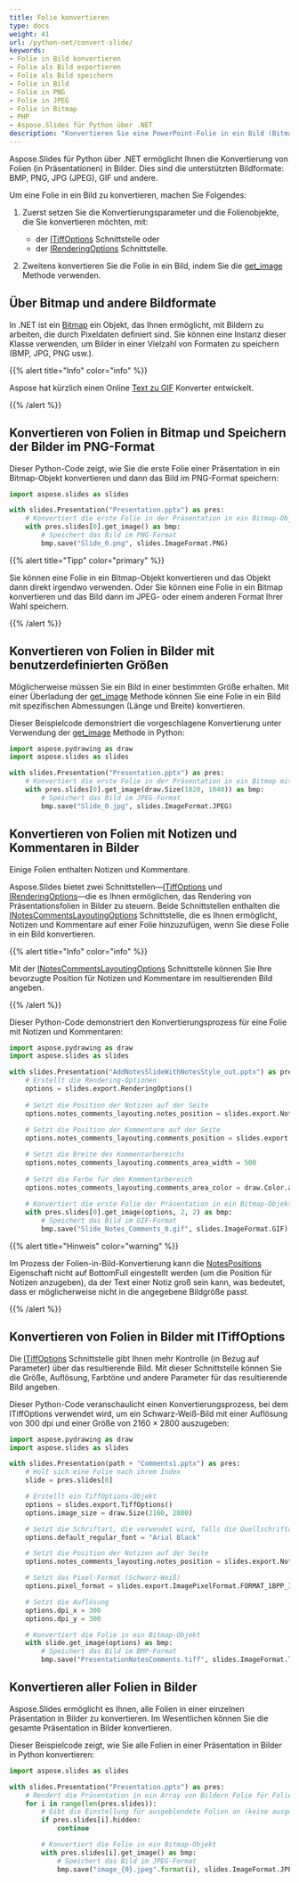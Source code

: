 ```yaml
---
title: Folie konvertieren
type: docs
weight: 41
url: /python-net/convert-slide/
keywords: 
- Folie in Bild konvertieren
- Folie als Bild exportieren
- Folie als Bild speichern
- Folie in Bild
- Folie in PNG
- Folie in JPEG
- Folie in Bitmap
- PHP
- Aspose.Slides für Python über .NET
description: "Konvertieren Sie eine PowerPoint-Folie in ein Bild (Bitmap, PNG oder JPG) in Python"
---
```


Aspose.Slides für Python über .NET ermöglicht Ihnen die Konvertierung von Folien (in Präsentationen) in Bilder. Dies sind die unterstützten Bildformate: BMP, PNG, JPG (JPEG), GIF und andere.

Um eine Folie in ein Bild zu konvertieren, machen Sie Folgendes:

1. Zuerst setzen Sie die Konvertierungsparameter und die Folienobjekte, die Sie konvertieren möchten, mit:
   * der [ITiffOptions](https://reference.aspose.com/slides/python-net/aspose.slides.export/itiffoptions/) Schnittstelle oder
   * der [IRenderingOptions](https://reference.aspose.com/slides/python-net/aspose.slides.export/irenderingoptions/) Schnittstelle.

2. Zweitens konvertieren Sie die Folie in ein Bild, indem Sie die [get_image](https://reference.aspose.com/slides/python-net/aspose.slides/islide/) Methode verwenden.

## **Über Bitmap und andere Bildformate**

In .NET ist ein [Bitmap](https://docs.microsoft.com/en-us/dotnet/api/system.drawing.bitmap?view=net-5.0) ein Objekt, das Ihnen ermöglicht, mit Bildern zu arbeiten, die durch Pixeldaten definiert sind. Sie können eine Instanz dieser Klasse verwenden, um Bilder in einer Vielzahl von Formaten zu speichern (BMP, JPG, PNG usw.).

{{% alert title="Info" color="info" %}}

Aspose hat kürzlich einen Online [Text zu GIF](https://products.aspose.app/slides/text-to-gif) Konverter entwickelt.

{{% /alert %}}

## **Konvertieren von Folien in Bitmap und Speichern der Bilder im PNG-Format**

Dieser Python-Code zeigt, wie Sie die erste Folie einer Präsentation in ein Bitmap-Objekt konvertieren und dann das Bild im PNG-Format speichern:

```py 
import aspose.slides as slides

with slides.Presentation("Presentation.pptx") as pres:
    # Konvertiert die erste Folie in der Präsentation in ein Bitmap-Objekt
    with pres.slides[0].get_image() as bmp:
        # Speichert das Bild im PNG-Format
        bmp.save("Slide_0.png", slides.ImageFormat.PNG)
```

{{% alert title="Tipp" color="primary" %}} 

Sie können eine Folie in ein Bitmap-Objekt konvertieren und das Objekt dann direkt irgendwo verwenden. Oder Sie können eine Folie in ein Bitmap konvertieren und das Bild dann im JPEG- oder einem anderen Format Ihrer Wahl speichern.

{{% /alert %}}  

## **Konvertieren von Folien in Bilder mit benutzerdefinierten Größen**

Möglicherweise müssen Sie ein Bild in einer bestimmten Größe erhalten. Mit einer Überladung der [get_image](https://reference.aspose.com/slides/python-net/aspose.slides/islide/) Methode können Sie eine Folie in ein Bild mit spezifischen Abmessungen (Länge und Breite) konvertieren.

Dieser Beispielcode demonstriert die vorgeschlagene Konvertierung unter Verwendung der [get_image](https://reference.aspose.com/slides/python-net/aspose.slides/islide/) Methode in Python:

```py
import aspose.pydrawing as draw
import aspose.slides as slides

with slides.Presentation("Presentation.pptx") as pres:
    # Konvertiert die erste Folie in der Präsentation in ein Bitmap mit der angegebenen Größe
    with pres.slides[0].get_image(draw.Size(1820, 1040)) as bmp:
        # Speichert das Bild im JPEG-Format
        bmp.save("Slide_0.jpg", slides.ImageFormat.JPEG)
```

## **Konvertieren von Folien mit Notizen und Kommentaren in Bilder**

Einige Folien enthalten Notizen und Kommentare.

Aspose.Slides bietet zwei Schnittstellen—[ITiffOptions](https://reference.aspose.com/slides/python-net/aspose.slides.export/itiffoptions/) und [IRenderingOptions](https://reference.aspose.com/slides/python-net/aspose.slides.export/irenderingoptions/)—die es Ihnen ermöglichen, das Rendering von Präsentationsfolien in Bilder zu steuern. Beide Schnittstellen enthalten die [INotesCommentsLayoutingOptions](https://reference.aspose.com/slides/python-net/aspose.slides.export/inotescommentslayoutingoptions/) Schnittstelle, die es Ihnen ermöglicht, Notizen und Kommentare auf einer Folie hinzuzufügen, wenn Sie diese Folie in ein Bild konvertieren.

{{% alert title="Info" color="info" %}} 

Mit der [INotesCommentsLayoutingOptions](https://reference.aspose.com/slides/python-net/aspose.slides.export/inotescommentslayoutingoptions/) Schnittstelle können Sie Ihre bevorzugte Position für Notizen und Kommentare im resultierenden Bild angeben.

{{% /alert %}} 

Dieser Python-Code demonstriert den Konvertierungsprozess für eine Folie mit Notizen und Kommentaren:

```py 
import aspose.pydrawing as draw
import aspose.slides as slides

with slides.Presentation("AddNotesSlideWithNotesStyle_out.pptx") as pres:
    # Erstellt die Rendering-Optionen
    options = slides.export.RenderingOptions()
                
    # Setzt die Position der Notizen auf der Seite
    options.notes_comments_layouting.notes_position = slides.export.NotesPositions.BOTTOM_TRUNCATED
                
    # Setzt die Position der Kommentare auf der Seite 
    options.notes_comments_layouting.comments_position = slides.export.CommentsPositions.RIGHT

    # Setzt die Breite des Kommentarbereichs
    options.notes_comments_layouting.comments_area_width = 500
                
    # Setzt die Farbe für den Kommentarbereich
    options.notes_comments_layouting.comments_area_color = draw.Color.antique_white
                
    # Konvertiert die erste Folie der Präsentation in ein Bitmap-Objekt
    with pres.slides[0].get_image(options, 2, 2) as bmp:
        # Speichert das Bild im GIF-Format
        bmp.save("Slide_Notes_Comments_0.gif", slides.ImageFormat.GIF)
```

{{% alert title="Hinweis" color="warning" %}} 

Im Prozess der Folien-in-Bild-Konvertierung kann die [NotesPositions](https://reference.aspose.com/slides/python-net/aspose.slides.export/inotescommentslayoutingoptions/) Eigenschaft nicht auf BottomFull eingestellt werden (um die Position für Notizen anzugeben), da der Text einer Notiz groß sein kann, was bedeutet, dass er möglicherweise nicht in die angegebene Bildgröße passt.

{{% /alert %}} 

## **Konvertieren von Folien in Bilder mit ITiffOptions**

Die [ITiffOptions](https://reference.aspose.com/slides/python-net/aspose.slides.export/itiffoptions/) Schnittstelle gibt Ihnen mehr Kontrolle (in Bezug auf Parameter) über das resultierende Bild. Mit dieser Schnittstelle können Sie die Größe, Auflösung, Farbtöne und andere Parameter für das resultierende Bild angeben.

Dieser Python-Code veranschaulicht einen Konvertierungsprozess, bei dem ITiffOptions verwendet wird, um ein Schwarz-Weiß-Bild mit einer Auflösung von 300 dpi und einer Größe von 2160 × 2800 auszugeben:

```py 
import aspose.pydrawing as draw
import aspose.slides as slides

with slides.Presentation(path + "Comments1.pptx") as pres:
    # Holt sich eine Folie nach ihrem Index
    slide = pres.slides[0]

    # Erstellt ein TiffOptions-Objekt
    options = slides.export.TiffOptions() 
    options.image_size = draw.Size(2160, 2880)

    # Setzt die Schriftart, die verwendet wird, falls die Quellschriftart nicht gefunden wird
    options.default_regular_font = "Arial Black"

    # Setzt die Position der Notizen auf der Seite 
    options.notes_comments_layouting.notes_position = slides.export.NotesPositions.BOTTOM_TRUNCATED

    # Setzt das Pixel-Format (Schwarz-Weiß)
    options.pixel_format = slides.export.ImagePixelFormat.FORMAT_1BPP_INDEXED

    # Setzt die Auflösung
    options.dpi_x = 300
    options.dpi_y = 300

    # Konvertiert die Folie in ein Bitmap-Objekt
    with slide.get_image(options) as bmp:
        # Speichert das Bild im BMP-Format
        bmp.save("PresentationNotesComments.tiff", slides.ImageFormat.TIFF)
```

## **Konvertieren aller Folien in Bilder**

Aspose.Slides ermöglicht es Ihnen, alle Folien in einer einzelnen Präsentation in Bilder zu konvertieren. Im Wesentlichen können Sie die gesamte Präsentation in Bilder konvertieren.

Dieser Beispielcode zeigt, wie Sie alle Folien in einer Präsentation in Bilder in Python konvertieren:

```py
import aspose.slides as slides

with slides.Presentation("Presentation.pptx") as pres:
    # Rendert die Präsentation in ein Array von Bildern Folie für Folie
    for i in range(len(pres.slides)):
        # Gibt die Einstellung für ausgeblendete Folien an (keine ausgeblendeten Folien rendern)
        if pres.slides[i].hidden:
            continue

        # Konvertiert die Folie in ein Bitmap-Objekt
        with pres.slides[i].get_image() as bmp:
            # Speichert das Bild im JPEG-Format
            bmp.save("image_{0}.jpeg".format(i), slides.ImageFormat.JPEG)
```